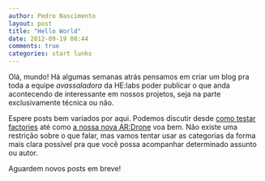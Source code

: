 ```yaml
---
author: Pedro Nascimento
layout: post
title: "Hello World"
date: 2012-09-19 08:44
comments: true
categories: start lunks
---
```


Olá, mundo! Há algumas semanas atrás pensamos em criar um blog pra toda
a equipe *avassaladora* da HE:labs poder publicar o que anda acontecendo
de interessante em nossos projetos, seja na parte exclusivamente técnica
ou não.
<!--more-->
Espere posts bem variados por aqui. Podemos discutir desde [como testar
factories][postrodrigo] até como [a nossa nova AR:Drone][drone] voa bem. Não existe uma
restrição sobre o que falar, mas vamos tentar usar as categorias da
forma mais clara possível pra que você possa acompanhar determinado
assunto ou autor.

Aguardem novos posts em breve!

[postrodrigo]: http://rodrigopinto.me/2012/09/12/testando-factories-para-manter-a-sanidade/
[drone]: http://www.youtube.com/watch?v=EYvTJnWrH2Q

